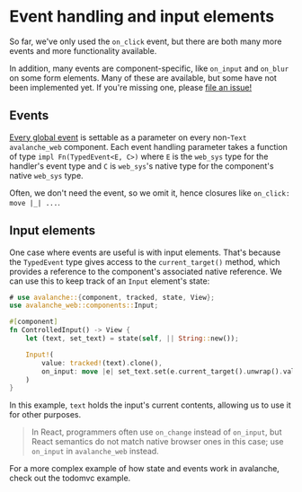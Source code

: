 # Event handling and input elements

So far, we've only used the `on_click` event, but there are both many more events and more functionality available.

In addition, many events are component-specific, like `on_input` and `on_blur` on some form elements. Many of these are available,
but some have not been implemented yet. If you're missing one, please [file an issue!](https://github.com/DJankauskas/avalanche/issues/new)

## Events

[Every global event](https://developer.mozilla.org/en-US/docs/Web/API/GlobalEventHandlers) is settable as a parameter
on every non-`Text` `avalanche_web` component. Each event handling parameter takes a function of type `impl Fn(TypedEvent<E, C>)`
where `E` is the `web_sys` type for the handler's event type and `C` is `web_sys`'s native type for the component's native `web_sys` type.

Often, we don't need the event, so we omit it, hence closures like `on_click: move |_| ...`.

## Input elements

One case where events are useful is with input elements. That's because the `TypedEvent` type gives access to the `current_target()` method,
which provides a reference to the component's associated native reference. We can use this to keep track of an `Input` element's state:

```rust
# use avalanche::{component, tracked, state, View};
use avalanche_web::components::Input;

#[component]
fn ControlledInput() -> View {
    let (text, set_text) = state(self, || String::new());

    Input!(
        value: tracked!(text).clone(),
        on_input: move |e| set_text.set(e.current_target().unwrap().value())
    )
}
```

In this example, `text` holds the input's current contents, allowing us to use it for other purposes.

> In React, programmers often use `on_change` instead of `on_input`, but React semantics do not match native browser ones in this case;
> use `on_input` in `avalanche_web` instead.

For a more complex example of how state and events work in avalanche, check out the todomvc example. 